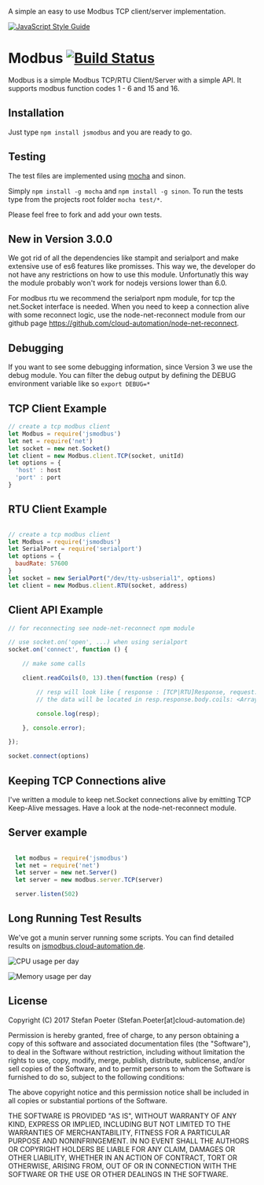 A simple an easy to use Modbus TCP client/server implementation.

[![JavaScript Style Guide](https://cdn.rawgit.com/feross/standard/master/badge.svg)](https://github.com/feross/standard)

Modbus [![Build Status](https://travis-ci.org/Cloud-Automation/node-modbus.png)](https://travis-ci.org/Cloud-Automation/node-modbus)
========

Modbus is a simple Modbus TCP/RTU Client/Server with a simple API. It supports modbus function codes 1 - 6 and 15 and 16.

Installation
------------

Just type `npm install jsmodbus` and you are ready to go.

Testing
-------

The test files are implemented using [mocha](https://github.com/visionmedia/mocha) and sinon.

Simply `npm install -g mocha` and `npm install -g sinon`. To run the tests type from the projects root folder `mocha test/*`.

Please feel free to fork and add your own tests.

New in Version 3.0.0
--------------------

We got rid of all the dependencies like stampit and serialport and make extensive use of es6 features like promisses. This way we, the developer do not have any restrictions on how to use this module. Unfortunatly this way the module probably won't work for nodejs versions lower than 6.0. 

For modbus rtu we recommend the serialport npm module, for tcp the net.Socket interface is needed. When you need to keep a connection alive with some reconnect logic, use the node-net-reconnect module from our github page https://github.com/cloud-automation/node-net-reconnect.

Debugging
---------
If you want to see some debugging information, since Version 3 we use the debug module. You can filter the debug output by defining the DEBUG environment variable like so `export DEBUG=*`

TCP Client Example
--------------
```javascript
// create a tcp modbus client
let Modbus = require('jsmodbus')
let net = require('net')
let socket = new net.Socket()
let client = new Modbus.client.TCP(socket, unitId)
let options = {
  'host' : host
  'port' : port
}

```

RTU Client Example
---------------------
```javascript

// create a tcp modbus client
let Modbus = require('jsmodbus')
let SerialPort = require('serialport')
let options = {
  baudRate: 57600
}
let socket = new SerialPort("/dev/tty-usbserial1", options)
let client = new Modbus.client.RTU(socket, address)
```

Client API Example
------------------
```javascript
// for reconnecting see node-net-reconnect npm module

// use socket.on('open', ...) when using serialport
socket.on('connect', function () {

    // make some calls

    client.readCoils(0, 13).then(function (resp) {

        // resp will look like { response : [TCP|RTU]Response, request: [TCP|RTU]Request }
        // the data will be located in resp.response.body.coils: <Array>, resp.response.body.payload: <Buffer>

        console.log(resp);

    }, console.error);

});

socket.connect(options)

```

Keeping TCP Connections alive
----------------------------
I've written a module to keep net.Socket connections alive by emitting TCP Keep-Alive messages. Have a look at the node-net-reconnect module.

Server example
--------------
```javascript
    
  let modbus = require('jsmodbus')
  let net = require('net')
  let server = new net.Server()
  let server = new modbus.server.TCP(server)

  server.listen(502) 

````

## Long Running Test Results

We've got a munin server running some scripts. You can find detailed results on [jsmodbus.cloud-automation.de](jsmodbus.cloud-automation.de).

![CPU usage per day](http://jsmodbus.cloud-automation.de/localdomain/localhost.localdomain/cpu_by_node_process-day.png)

![Memory usage per day](http://jsmodbus.cloud-automation.de/localdomain/localhost.localdomain/memory_by_node_process-day.png)

## License

Copyright (C) 2017 Stefan Poeter (Stefan.Poeter[at]cloud-automation.de)

Permission is hereby granted, free of charge, to any person obtaining a copy of this software and associated documentation files (the "Software"), to deal in the Software without restriction, including without limitation the rights to use, copy, modify, merge, publish, distribute, sublicense, and/or sell copies of the Software, and to permit persons to whom the Software is furnished to do so, subject to the following conditions:

The above copyright notice and this permission notice shall be included in all copies or substantial portions of the Software.

THE SOFTWARE IS PROVIDED "AS IS", WITHOUT WARRANTY OF ANY KIND, EXPRESS OR IMPLIED, INCLUDING BUT NOT LIMITED TO THE WARRANTIES OF MERCHANTABILITY, FITNESS FOR A PARTICULAR PURPOSE AND NONINFRINGEMENT. IN NO EVENT SHALL THE AUTHORS OR COPYRIGHT HOLDERS BE LIABLE FOR ANY CLAIM, DAMAGES OR OTHER LIABILITY, WHETHER IN AN ACTION OF CONTRACT, TORT OR OTHERWISE, ARISING FROM, OUT OF OR IN CONNECTION WITH THE SOFTWARE OR THE USE OR OTHER DEALINGS IN THE SOFTWARE.

